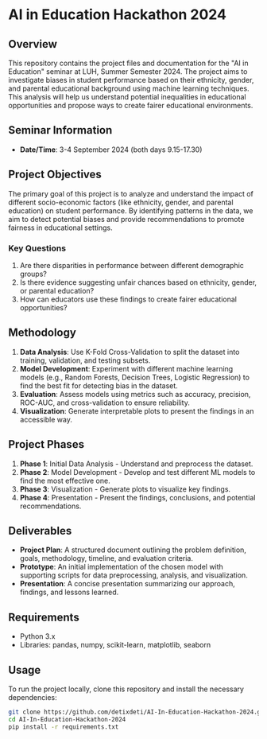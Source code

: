 # AI in Education Hackathon 2024

## Overview
This repository contains the project files and documentation for the "AI in Education" seminar at LUH, Summer Semester 2024. The project aims to investigate biases in student performance based on their ethnicity, gender, and parental educational background using machine learning techniques. This analysis will help us understand potential inequalities in educational opportunities and propose ways to create fairer educational environments.

## Seminar Information
- **Date/Time**: 3-4 September 2024 (both days 9.15-17.30)

## Project Objectives
The primary goal of this project is to analyze and understand the impact of different socio-economic factors (like ethnicity, gender, and parental education) on student performance. By identifying patterns in the data, we aim to detect potential biases and provide recommendations to promote fairness in educational settings.

### Key Questions
1. Are there disparities in performance between different demographic groups?
2. Is there evidence suggesting unfair chances based on ethnicity, gender, or parental education?
3. How can educators use these findings to create fairer educational opportunities?

## Methodology
1. **Data Analysis**: Use K-Fold Cross-Validation to split the dataset into training, validation, and testing subsets.
2. **Model Development**: Experiment with different machine learning models (e.g., Random Forests, Decision Trees, Logistic Regression) to find the best fit for detecting bias in the dataset.
3. **Evaluation**: Assess models using metrics such as accuracy, precision, ROC-AUC, and cross-validation to ensure reliability.
4. **Visualization**: Generate interpretable plots to present the findings in an accessible way.

## Project Phases
1. **Phase 1**: Initial Data Analysis - Understand and preprocess the dataset.
2. **Phase 2**: Model Development - Develop and test different ML models to find the most effective one.
3. **Phase 3**: Visualization - Generate plots to visualize key findings.
4. **Phase 4**: Presentation - Present the findings, conclusions, and potential recommendations.

## Deliverables
- **Project Plan**: A structured document outlining the problem definition, goals, methodology, timeline, and evaluation criteria.
- **Prototype**: An initial implementation of the chosen model with supporting scripts for data preprocessing, analysis, and visualization.
- **Presentation**: A concise presentation summarizing our approach, findings, and lessons learned.

## Requirements
- Python 3.x
- Libraries: pandas, numpy, scikit-learn, matplotlib, seaborn

## Usage
To run the project locally, clone this repository and install the necessary dependencies:

```bash
git clone https://github.com/detixdeti/AI-In-Education-Hackathon-2024.git
cd AI-In-Education-Hackathon-2024
pip install -r requirements.txt
